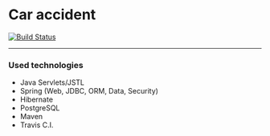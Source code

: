 # Car accident
[![Build Status](https://travis-ci.com/amasterenko/job4j_car_accident.svg?branch=master)](https://travis-ci.com/amasterenko/job4j_car_accident)    

____ 
### Used technologies  
* Java Servlets/JSTL  
* Spring (Web, JDBC, ORM, Data, Security)  
* Hibernate
* PostgreSQL
* Maven
* Travis C.I.  
